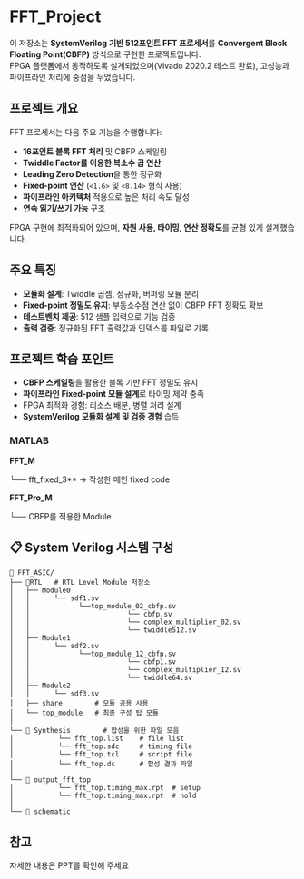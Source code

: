 # FFT_Project

이 저장소는 **SystemVerilog 기반 512포인트 FFT 프로세서**를 **Convergent Block Floating Point(CBFP)** 방식으로 구현한 프로젝트입니다.  
FPGA 플랫폼에서 동작하도록 설계되었으며(Vivado 2020.2 테스트 완료), 고성능과 파이프라인 처리에 중점을 두었습니다.

## 프로젝트 개요

FFT 프로세서는 다음 주요 기능을 수행합니다:

- **16포인트 블록 FFT 처리** 및 CBFP 스케일링
- **Twiddle Factor를 이용한 복소수 곱 연산**
- **Leading Zero Detection**을 통한 정규화
- **Fixed-point 연산** (`<1.6>` 및 `<8.14>` 형식 사용)
- **파이프라인 아키텍처** 적용으로 높은 처리 속도 달성
- **연속 읽기/쓰기 가능** 구조

FPGA 구현에 최적화되어 있으며, **자원 사용, 타이밍, 연산 정확도**를 균형 있게 설계했습니다.

## 주요 특징

- **모듈화 설계**: Twiddle 곱셈, 정규화, 버퍼링 모듈 분리
- **Fixed-point 정밀도 유지**: 부동소수점 연산 없이 CBFP FFT 정확도 확보
- **테스트벤치 제공**: 512 샘플 입력으로 기능 검증
- **출력 검증**: 정규화된 FFT 출력값과 인덱스를 파일로 기록

## 프로젝트 학습 포인트

- **CBFP 스케일링**을 활용한 블록 기반 FFT 정밀도 유지
- **파이프라인 Fixed-point 모듈 설계**로 타이밍 제약 충족
- FPGA 최적화 경험: 리소스 배분, 병렬 처리 설계
- **SystemVerilog 모듈화 설계 및 검증 경험** 습득

### MATLAB

**FFT_M**

└── fft_fixed_3** -> 작성한 메인 fixed code

**FFT_Pro_M**

└── CBFP를 적용한 Module

## 📋 System Verilog 시스템 구성

```
📁 FFT_ASIC/
├── 📁RTL   # RTL Level Module 저장소
│   ├── Module0
│   │      └── sdf1.sv
│   │            └──top_module_02_cbfp.sv
│   │                        └── cbfp.sv
│   │                        └── complex_multiplier_02.sv
│   │                        └── twiddle512.sv
│   ├── Module1
│   │      └── sdf2.sv
│   │            └──top_module_12_cbfp.sv
│   │                        └── cbfp1.sv 
│   │                        └── complex_multiplier_12.sv
│   │                        └── twiddle64.sv
│   ├── Module2
│   │      └── sdf3.sv
│   ├── share        # 모듈 공용 사용
│   └── top_module   # 최종 구성 탑 모듈
│ 
└── 📁 Synthesis        # 합성을 위한 파일 모음
│           └── fft_top.list    # file list
│           └── fft_top.sdc     # timing file
│           └── fft_top.tcl     # script file
│           └── fft_top.dc      # 합성 결과 파일
│   
└── 📁 output_fft_top   
│           └── fft_top.timing_max.rpt  # setup
│           └── fft_top.timing_max.rpt  # hold
│
└── 📁 schematic    

```
## 참고
자세한 내용은 PPT를 확인해 주세요
